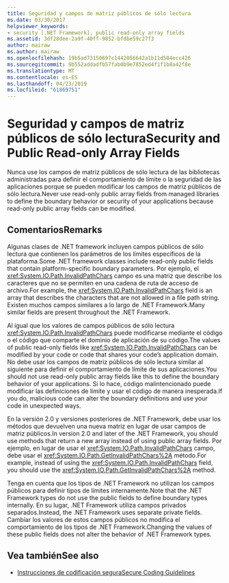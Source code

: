 ```yaml
---
title: Seguridad y campos de matriz públicos de sólo lectura
ms.date: 03/30/2017
helpviewer_keywords:
- security [.NET Framework], public read-only array fields
ms.assetid: 3df28dee-2a9f-40ff-9852-bfdbe59c27f3
author: mairaw
ms.author: mairaw
ms.openlocfilehash: 19b5ad73150697c1442056642a1b11d504ecc426
ms.sourcegitcommit: 9b552addadfb57fab0b9e7852ed4f1f1b8a42f8e
ms.translationtype: MT
ms.contentlocale: es-ES
ms.lasthandoff: 04/23/2019
ms.locfileid: "61869751"
---
```

# <a name="security-and-public-read-only-array-fields"></a><span data-ttu-id="634e8-102">Seguridad y campos de matriz públicos de sólo lectura</span><span class="sxs-lookup"><span data-stu-id="634e8-102">Security and Public Read-only Array Fields</span></span>
<span data-ttu-id="634e8-103">Nunca use los campos de matriz públicos de sólo lectura de las bibliotecas administradas para definir el comportamiento de límite o la seguridad de las aplicaciones porque se pueden modificar los campos de matriz públicos de sólo lectura.</span><span class="sxs-lookup"><span data-stu-id="634e8-103">Never use read-only public array fields from managed libraries to define the boundary behavior or security of your applications because read-only public array fields can be modified.</span></span>  
  
## <a name="remarks"></a><span data-ttu-id="634e8-104">Comentarios</span><span class="sxs-lookup"><span data-stu-id="634e8-104">Remarks</span></span>  
 <span data-ttu-id="634e8-105">Algunas clases de .NET framework incluyen campos públicos de sólo lectura que contienen los parámetros de los límites específicos de la plataforma.</span><span class="sxs-lookup"><span data-stu-id="634e8-105">Some .NET framework classes include read-only public fields that contain platform-specific boundary parameters.</span></span>  <span data-ttu-id="634e8-106">Por ejemplo, el <xref:System.IO.Path.InvalidPathChars> campo es una matriz que describe los caracteres que no se permiten en una cadena de ruta de acceso de archivo.</span><span class="sxs-lookup"><span data-stu-id="634e8-106">For example, the <xref:System.IO.Path.InvalidPathChars> field is an array that describes the characters that are not allowed in a file path string.</span></span>  <span data-ttu-id="634e8-107">Existen muchos campos similares a lo largo de .NET Framework.</span><span class="sxs-lookup"><span data-stu-id="634e8-107">Many similar fields are present throughout the .NET Framework.</span></span>  
  
 <span data-ttu-id="634e8-108">Al igual que los valores de campos públicos de sólo lectura <xref:System.IO.Path.InvalidPathChars> puede modificarse mediante el código o el código que comparte el dominio de aplicación de su código.</span><span class="sxs-lookup"><span data-stu-id="634e8-108">The values of public read-only fields like <xref:System.IO.Path.InvalidPathChars> can be modified by your code or code that shares your code’s application domain.</span></span>  <span data-ttu-id="634e8-109">No debe usar los campos de matriz públicos de sólo lectura similar al siguiente para definir el comportamiento de límite de sus aplicaciones.</span><span class="sxs-lookup"><span data-stu-id="634e8-109">You should not use read-only public array fields like this to define the boundary behavior of your applications.</span></span>  <span data-ttu-id="634e8-110">Si lo hace, código malintencionado puede modificar las definiciones de límite y usar el código de manera inesperada.</span><span class="sxs-lookup"><span data-stu-id="634e8-110">If you do, malicious code can alter the boundary definitions and use your code in unexpected ways.</span></span>  
  
 <span data-ttu-id="634e8-111">En la versión 2.0 y versiones posteriores de .NET Framework, debe usar los métodos que devuelven una nueva matriz en lugar de usar campos de matriz públicos.</span><span class="sxs-lookup"><span data-stu-id="634e8-111">In version 2.0 and later of the .NET Framework, you should use methods that return a new array instead of using public array fields.</span></span>  <span data-ttu-id="634e8-112">Por ejemplo, en lugar de usar el <xref:System.IO.Path.InvalidPathChars> campo, debe usar el <xref:System.IO.Path.GetInvalidPathChars%2A> método.</span><span class="sxs-lookup"><span data-stu-id="634e8-112">For example, instead of using the <xref:System.IO.Path.InvalidPathChars> field, you should use the <xref:System.IO.Path.GetInvalidPathChars%2A> method.</span></span>  
  
 <span data-ttu-id="634e8-113">Tenga en cuenta que los tipos de .NET Framework no utilizan los campos públicos para definir tipos de límites internamente.</span><span class="sxs-lookup"><span data-stu-id="634e8-113">Note that the .NET Framework types do not use the public fields to define boundary types internally.</span></span>  <span data-ttu-id="634e8-114">En su lugar, .NET Framework utiliza campos privados separados.</span><span class="sxs-lookup"><span data-stu-id="634e8-114">Instead, the .NET Framework uses separate private fields.</span></span>  <span data-ttu-id="634e8-115">Cambiar los valores de estos campos públicos no modifica el comportamiento de los tipos de .NET Framework.</span><span class="sxs-lookup"><span data-stu-id="634e8-115">Changing the values of these public fields does not alter the behavior of .NET Framework types.</span></span>  
  
## <a name="see-also"></a><span data-ttu-id="634e8-116">Vea también</span><span class="sxs-lookup"><span data-stu-id="634e8-116">See also</span></span>

- [<span data-ttu-id="634e8-117">Instrucciones de codificación segura</span><span class="sxs-lookup"><span data-stu-id="634e8-117">Secure Coding Guidelines</span></span>](../../../docs/standard/security/secure-coding-guidelines.md)
